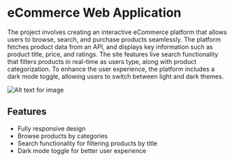 # eCommerce Web Application

The project involves creating an interactive eCommerce platform that allows users to browse, search, and purchase products seamlessly. The platform fetches product data from an API, and displays key information such as product title, price, and ratings. The site features live search functionality that filters products in real-time as users type, along with product categorization. To enhance the user experience, the platform includes a dark mode toggle, allowing users to switch between light and dark themes.

![Alt text for image](https://github.com/Jiya873/ecommerce-product-catalog/blob/main/Screenshot%202024-12-03%20174512.png)

## Features
* Fully responsive design
* Browse products by categories 
* Search functionality for filtering products by title
* Dark mode toggle for better user experience


